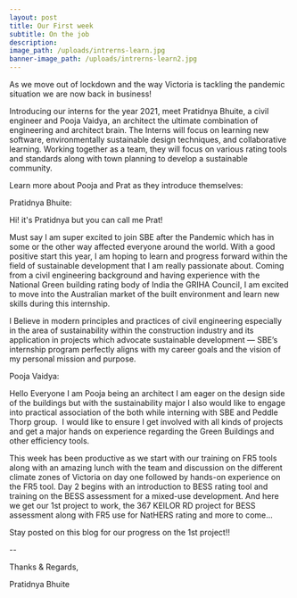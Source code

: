 ```yaml
---
layout: post
title: Our First week
subtitle: On the job
description:
image_path: /uploads/intrerns-learn.jpg
banner-image_path: /uploads/intrerns-learn2.jpg
---
```

As we move out of lockdown and the way Victoria is tackling the pandemic situation we are now back in business\!&nbsp;

Introducing our interns for the year 2021, meet Pratidnya Bhuite, a civil engineer and Pooja Vaidya, an architect the ultimate combination of engineering and architect brain. The Interns will focus on learning new software, environmentally sustainable design techniques, and collaborative learning. Working together as a team, they will focus on various rating tools and standards along with town planning to develop a sustainable community.&nbsp;

Learn more about Pooja and Prat as they introduce themselves:

Pratidnya Bhuite:&nbsp;

Hi\! it's Pratidnya but you can call me Prat\!&nbsp;

Must say I am super excited to join SBE after the Pandemic which has in some or the other way affected everyone around the world. With a good positive start this year, I am hoping to learn and progress forward within the field of sustainable development that I am really passionate about. Coming from a civil engineering background and having experience with the National Green building rating body of India the GRIHA Council, I am excited to move into the Australian market of the built environment and learn new skills during this internship.&nbsp;

I Believe in modern principles and practices of civil engineering especially in the area of sustainability within the construction industry and its application in projects which advocate sustainable development — SBE’s internship program perfectly aligns with my career goals and the vision of my personal mission and purpose.&nbsp;

Pooja Vaidya:&nbsp;

Hello Everyone I am Pooja being an architect I am eager on the design side of the buildings but with the sustainability major I also would like to engage into practical association of the both while interning with SBE and Peddle Thorp group.&nbsp; I would like to ensure I get involved with all kinds of projects and get a major hands on experience regarding the Green Buildings and other efficiency tools.

This week has been productive as we start with our training on FR5 tools along with an amazing lunch with the team and discussion on the different climate zones of Victoria on day one followed by hands-on experience on the FR5 tool. Day 2 begins with an introduction to BESS rating tool and training on the BESS assessment for a mixed-use development. And here we get our 1st project to work, the 367 KEILOR RD project for BESS assessment along with FR5 use for NatHERS rating and more to come…

Stay posted on this blog for our progress on the 1st project\!\!

\--

Thanks & Regards,

Pratidnya Bhuite

&nbsp;
